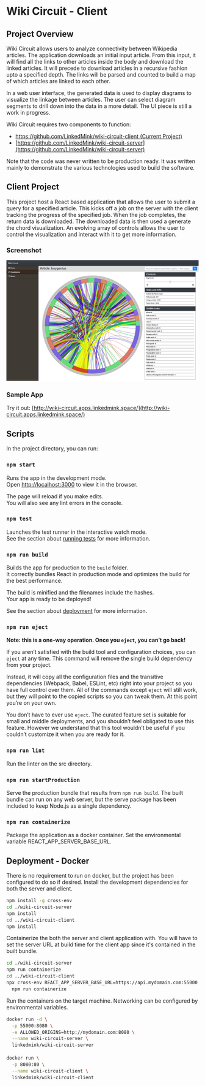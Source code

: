 # Wiki Circuit - Client

## Project Overview
Wiki Circuit allows users to analyze connectivity between Wikipedia articles. The application downloads an initial input
article. From this input, it will find all the links to other articles inside the body and download the linked articles. 
It will precede to download articles in a recursive fashion upto a specified depth. The links will be parsed and counted 
to build a map of which articles are linked to each other. 

In a web user interface, the generated data is used to display diagrams to visualize the linkage between articles. The user
can select diagram segments to drill down into the data in a more detail. The UI piece is still a work in progress.

Wiki Circuit requires two components to function:

* [https://github.com/LinkedMink/wiki-circuit-client (Current Project)](https://github.com/LinkedMink/wiki-circuit-client)
* [https://github.com/LinkedMink/wiki-circuit-server](https://github.com/LinkedMink/wiki-circuit-server)

Note that the code was never written to be production ready. It was written mainly to demonstrate the various technologies
used to build the software.

## Client Project
This project host a React based application that allows the user to submit a query for a specified article. This kicks off
a job on the server with the client tracking the progress of the specified job. When the job completes, the return data
is downloaded. The downloaded data is then used a generate the chord visualization. An evolving array of controls allows
the user to control the visualization and interact with it to get more information.

### Screenshot
![UI Screenshot](https://github.com/LinkedMink/wiki-circuit-client/raw/master/screenshot.png)

### Sample App
Try it out: [http://wiki-circuit.apps.linkedmink.space/](http://wiki-circuit.apps.linkedmink.space/)

## Scripts
In the project directory, you can run:

### `npm start`
Runs the app in the development mode.<br />
Open [http://localhost:3000](http://localhost:3000) to view it in the browser.

The page will reload if you make edits.<br />
You will also see any lint errors in the console.

### `npm test`
Launches the test runner in the interactive watch mode.<br />
See the section about [running tests](https://facebook.github.io/create-react-app/docs/running-tests) for more information.

### `npm run build`
Builds the app for production to the `build` folder.<br />
It correctly bundles React in production mode and optimizes the build for the best performance.

The build is minified and the filenames include the hashes.<br />
Your app is ready to be deployed!

See the section about [deployment](https://facebook.github.io/create-react-app/docs/deployment) for more information.

### `npm run eject`
**Note: this is a one-way operation. Once you `eject`, you can’t go back!**

If you aren’t satisfied with the build tool and configuration choices, you can `eject` at any time. This command will remove the single build dependency from your project.

Instead, it will copy all the configuration files and the transitive dependencies (Webpack, Babel, ESLint, etc) right into your project so you have full control over them. All of the commands except `eject` will still work, but they will point to the copied scripts so you can tweak them. At this point you’re on your own.

You don’t have to ever use `eject`. The curated feature set is suitable for small and middle deployments, and you shouldn’t feel obligated to use this feature. However we understand that this tool wouldn’t be useful if you couldn’t customize it when you are ready for it.

### `npm run lint`
Run the linter on the src directory.

### `npm run startProduction`
Serve the production bundle that results from `npm run build`. The built bundle can run on any web server, 
but the serve package has been included to keep Node.js as a single dependency.

### `npm run containerize`
Package the application as a docker container. Set the environmental variable REACT_APP_SERVER_BASE_URL.

## Deployment - Docker
There is no requirement to run on docker, but the project has been configured to do so if desired. Install 
the development dependencies for both the server and client.

```bash
npm install -g cross-env
cd ./wiki-circuit-server
npm install
cd ../wiki-circuit-client
npm install
```

Containerize the both the server and client application with. You will have to set the server URL at build
time for the client app since it's contained in the built bundle.

```bash
cd ./wiki-circuit-server
npm run containerize
cd ../wiki-circuit-client
npx cross-env REACT_APP_SERVER_BASE_URL=https://api.mydomain.com:55000 \
  npm run containerize
```

Run the containers on the target machine. Networking can be configured by environmental variables.

```bash
docker run -d \
  -p 55000:8080 \
  -e ALLOWED_ORIGINS=http://mydomain.com:8080 \
  --name wiki-circuit-server \
  linkedmink/wiki-circuit-server

docker run \
  -p 8080:80 \
  --name wiki-circuit-client \
  linkedmink/wiki-circuit-client
```
